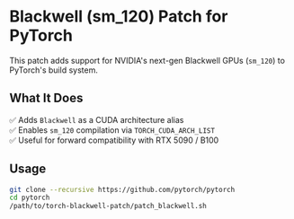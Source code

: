 # Blackwell (sm_120) Patch for PyTorch

This patch adds support for NVIDIA's next-gen Blackwell GPUs (`sm_120`) to PyTorch's build system.

## What It Does

✅ Adds `Blackwell` as a CUDA architecture alias  
✅ Enables `sm_120` compilation via `TORCH_CUDA_ARCH_LIST`  
✅ Useful for forward compatibility with RTX 5090 / B100

## Usage

```bash
git clone --recursive https://github.com/pytorch/pytorch
cd pytorch
/path/to/torch-blackwell-patch/patch_blackwell.sh
